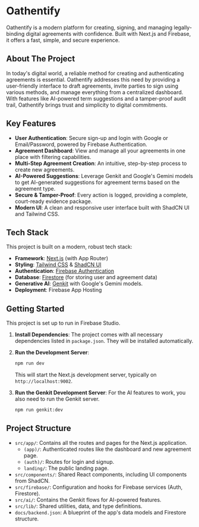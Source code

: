 # Oathentify

Oathentify is a modern platform for creating, signing, and managing legally-binding digital agreements with confidence. Built with Next.js and Firebase, it offers a fast, simple, and secure experience.

## About The Project

In today's digital world, a reliable method for creating and authenticating agreements is essential. Oathentify addresses this need by providing a user-friendly interface to draft agreements, invite parties to sign using various methods, and manage everything from a centralized dashboard. With features like AI-powered term suggestions and a tamper-proof audit trail, Oathentify brings trust and simplicity to digital commitments.

## Key Features

- **User Authentication**: Secure sign-up and login with Google or Email/Password, powered by Firebase Authentication.
- **Agreement Dashboard**: View and manage all your agreements in one place with filtering capabilities.
- **Multi-Step Agreement Creation**: An intuitive, step-by-step process to create new agreements.
- **AI-Powered Suggestions**: Leverage Genkit and Google's Gemini models to get AI-generated suggestions for agreement terms based on the agreement type.
- **Secure & Tamper-Proof**: Every action is logged, providing a complete, court-ready evidence package.
- **Modern UI**: A clean and responsive user interface built with ShadCN UI and Tailwind CSS.

## Tech Stack

This project is built on a modern, robust tech stack:

- **Framework**: [Next.js](https://nextjs.org/) (with App Router)
- **Styling**: [Tailwind CSS](https://tailwindcss.com/) & [ShadCN UI](https://ui.shadcn.com/)
- **Authentication**: [Firebase Authentication](https://firebase.google.com/docs/auth)
- **Database**: [Firestore](https://firebase.google.com/docs/firestore) (for storing user and agreement data)
- **Generative AI**: [Genkit](https://firebase.google.com/docs/genkit) with Google's Gemini models.
- **Deployment**: Firebase App Hosting

## Getting Started

This project is set up to run in Firebase Studio.

1.  **Install Dependencies**: The project comes with all necessary dependencies listed in `package.json`. They will be installed automatically.
2.  **Run the Development Server**:
    ```bash
    npm run dev
    ```
    This will start the Next.js development server, typically on `http://localhost:9002`.

3.  **Run the Genkit Development Server**:
    For the AI features to work, you also need to run the Genkit server.
    ```bash
    npm run genkit:dev
    ```

## Project Structure

- `src/app/`: Contains all the routes and pages for the Next.js application.
  - `(app)/`: Authenticated routes like the dashboard and new agreement page.
  - `(auth)/`: Routes for login and signup.
  - `landing/`: The public landing page.
- `src/components/`: Shared React components, including UI components from ShadCN.
- `src/firebase/`: Configuration and hooks for Firebase services (Auth, Firestore).
- `src/ai/`: Contains the Genkit flows for AI-powered features.
- `src/lib/`: Shared utilities, data, and type definitions.
- `docs/backend.json`: A blueprint of the app's data models and Firestore structure.
